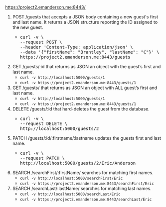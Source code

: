 https://project2.emanderson.me:8443/

1. POST /guests that accepts a JSON body containing a new guest's first and last name. It returns a JSON structure reporting the ID assigned to the new guest.<ul><li>
   <pre>curl -v \
   --request POST \
   --header 'Content-Type: application/json' \
   --data '{"firstName": "Brantley", "lastName": "C"}' \
   https://project2.emanderson.me:8443/guests</pre>
   </li></ul>
1. GET /guests/:id that returns as JSON an object with the guest’s first and last name.
   - `curl -v http://localhost:5000/guests/1`
   - `curl -v https://project2.emanderson.me:8443/guests/1`
1. GET /guests/ that returns as JSON an object with ALL guest’s first and last name.
   - `curl -v http://localhost:5000/guests/1`
   - `curl -v https://project2.emanderson.me:8443/guests/1`
1. DELETE /guests/:id that hard-deletes the guest from the database.<ul><li>
     <pre>curl -v \
   --request DELETE \
   http://localhost:5000/guests/2</pre></li></ul>
1. PATCH /guests/:id/:firstname/:lastname updates the guests first and last name.<ul><li>
    <pre>curl -v \
   --request PATCH \
   http://localhost:5000/guests/2/Eric/Anderson</pre></li></ul>
1. SEARCH /searchFirst/:firstName/ searches for matching first names. 
   - `curl -v http://localhost:5000/searchFirst/Eric`
   - `curl -v https://project2.emanderson.me:8443/searchFirst/Eric`
1. SEARCH /searchLast/:lastName/ searches for matching last names.
   - `curl -v http://localhost:5000/searchLast/Eric`
   - `curl -v https://project2.emanderson.me:8443/searchLast/Eric`